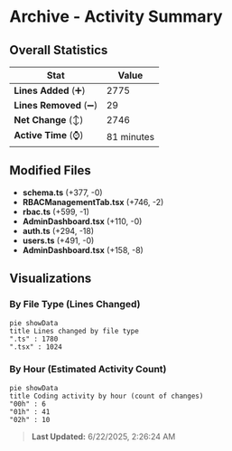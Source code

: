# Archive - Activity Summary 

## Overall Statistics

| Stat                   | Value                                                             |
| ---------------------- | ----------------------------------------------------------------- |
| **Lines Added** (➕)   | 2775                                          |
| **Lines Removed** (➖) | 29                                        |
| **Net Change** (↕)    | 2746                |
| **Active Time** (⌚)   | 81 minutes |


## Modified Files
- **schema.ts** (+377, -0)
- **RBACManagementTab.tsx** (+746, -2)
- **rbac.ts** (+599, -1)
- **AdminDashboard.tsx** (+110, -0)
- **auth.ts** (+294, -18)
- **users.ts** (+491, -0)
- **AdminDashboard.tsx** (+158, -8)

## Visualizations

### By File Type (Lines Changed)

```mermaid
pie showData
title Lines changed by file type
".ts" : 1780
".tsx" : 1024
```

### By Hour (Estimated Activity Count)

```mermaid
pie showData
title Coding activity by hour (count of changes)
"00h" : 6
"01h" : 41
"02h" : 10
```


> **Last Updated:** 6/22/2025, 2:26:24 AM